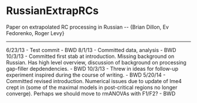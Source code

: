 RussianExtrapRCs
================

Paper on extrapolated RC processing in Russian -- {Brian Dillon, Ev Fedorenko, Roger Levy}

----------------

6/23/13 - Test commit - BWD
8/1/13 - Committed data, analysis - BWD
10/3/13 - Committed first stab at introduction. Missing background on Russian. Has high level overview, discussion of background on processing gap-filler depdendencies. - BWD
10/3/13 - Threw in ideas for follow-up experiment inspired during the course of writing. - BWD
5/20/14 - Committed revised introduction. Numerical issues due to update of lme4 crept in (some of the maximal models in post-critical regions no longer converge). Perhaps we should move to rmANOVAs with F1/F2? - BWD

